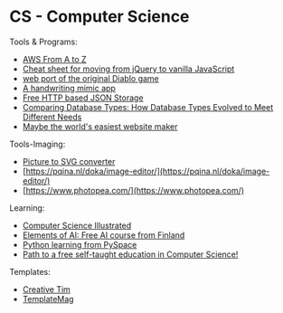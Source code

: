 # CS - Computer Science

Tools & Programs:
- [AWS From A to Z](http://www.helenanderson.co.nz/aws-a-z/)
- [Cheat sheet for moving from jQuery to vanilla JavaScript](https://tobiasahlin.com/blog/move-from-jquery-to-vanilla-javascript/)
- [web port of the original Diablo game](https://d07riv.github.io/diabloweb/)
- [A handwriting mimic app](https://copymonkey.xyz/)
- [Free HTTP based JSON Storage](https://jsonbox.io/)
- [Comparing Database Types: How Database Types Evolved to Meet Different Needs](https://www.prisma.io/blog/comparison-of-database-models-1iz9u29nwn37)
- [Maybe the world's easiest website maker](https://sdnotes.com)


Tools-Imaging:
- [Picture to SVG converter](https://picsvg.com/)
- [https://pqina.nl/doka/image-editor/](https://pqina.nl/doka/image-editor/)
- [https://www.photopea.com/](https://www.photopea.com/)


Learning:
- [Computer Science Illustrated](http://csillustrated.berkeley.edu/)
- [Elements of AI: Free AI course from Finland](https://www.elementsofai.com/)
- [Python learning from PySpace](https://pyspace.eu/)
- [Path to a free self-taught education in Computer Science!](https://github.com/ossu/computer-science)


Templates:
- [Creative Tim](https://www.creative-tim.com/)
- [TemplateMag](https://templatemag.com/)
